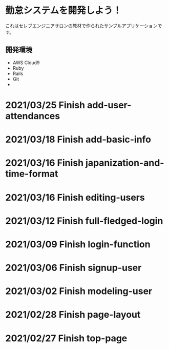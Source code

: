 # 勤怠システムを開発しよう！

これはセレブエンジニアサロンの教材で作られたサンプルアプリケーションです。

## 開発環境

* AWS Cloud9
* Ruby
* Rails
* Git
* 


# 2021/03/25 Finish add-user-attendances
# 2021/03/18 Finish add-basic-info
# 2021/03/16 Finish japanization-and-time-format
# 2021/03/16 Finish editing-users
# 2021/03/12 Finish full-fledged-login
# 2021/03/09 Finish login-function
# 2021/03/06 Finish signup-user
# 2021/03/02 Finish modeling-user
# 2021/02/28 Finish page-layout
# 2021/02/27 Finish top-page 